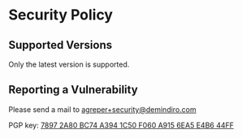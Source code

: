 # Security Policy

## Supported Versions

Only the latest version is supported.

## Reporting a Vulnerability

Please send a mail to agreper+security@demindiro.com

PGP key: [7897 2A80 BC74 A394 1C50 F060 A915 6EA5 E4B6 44FF](https://www.demindiro.com/pubkey.pgp.asc)
